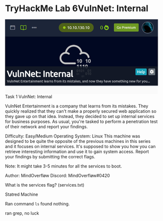 # TryHackMe Lab 6VulnNet: Internal

<img src="vulnNet-lab-6.png"
     alt="vulnNet-lab-6_icon"
     style="float: left; margin-right: 10px;" />
     
Task 1  VulnNet: Internal

VulnNet Entertainment is a company that learns from its mistakes. They quickly realized that they can't make a properly secured web application so they gave up on that idea. Instead, they decided to set up internal services for business purposes. As usual, you're tasked to perform a penetration test of their network and report your findings.

Difficulty: Easy/Medium
Operating System: Linux
This machine was designed to be quite the opposite of the previous machines in this series and it focuses on internal services. It's supposed to show you how you can retrieve interesting information and use it to gain system access. Report your findings by submitting the correct flags.

Note: It might take 3-5 minutes for all the services to boot.

Author: MindOverfløw
Discord: MindOverfløw#0420

What is the services flag? (services.txt)

Statred Machine

Ran command `ls` found nothing.

ran grep, no luck

